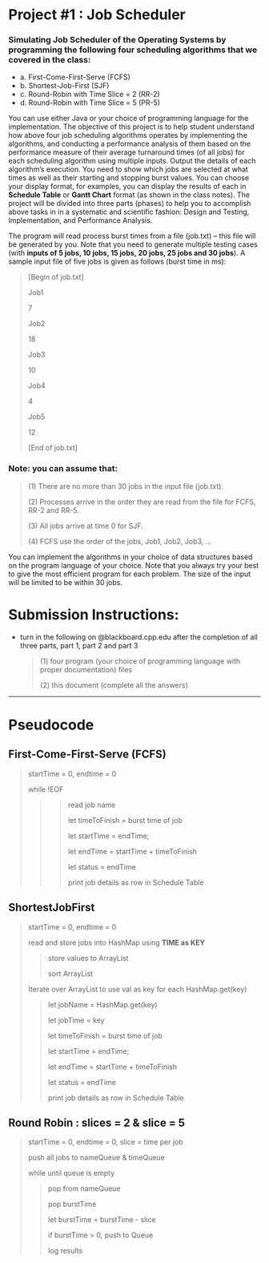 # Project #1 : Job Scheduler

### Simulating Job Scheduler of the Operating Systems by programming the following four scheduling algorithms that we covered in the class:

- a. First-Come-First-Serve (FCFS)
- b. Shortest-Job-First (SJF)
- c. Round-Robin with Time Slice = 2 (RR-2)
- d. Round-Robin with Time Slice = 5 (PR-5)

You can use either Java or your choice of programming language for the implementation. The objective of this project is to help student understand how above four job scheduling algorithms operates by implementing the algorithms, and conducting a performance analysis of them based on the performance measure of their average turnaround times (of all jobs) for each scheduling algorithm using multiple inputs. Output the details of each algorithm’s execution. You need to show which jobs are selected at what times as well as their starting and stopping burst values. You can choose your display format, for examples, you can display the results of each in **Schedule Table** or **Gantt Chart** format (as shown in the class notes). The project will be divided into three parts (phases) to help you to accomplish above tasks in in a systematic and scientific fashion: Design and Testing, Implementation, and Performance Analysis.

The program will read process burst times from a file (job.txt) – this file will be generated by you. Note that you need to generate multiple testing cases (with **inputs of 5 jobs, 10 jobs, 15 jobs, 20 jobs, 25 jobs and 30 jobs**). A sample input file of five jobs is given as follows (burst time in ms):

> [Begin of job.txt]
>
> Job1
>
> 7
>
> Job2
>
> 18
>
> Job3
>
> 10
>
> Job4
>
> 4
>
> Job5
>
> 12
>
> [End of job.txt]

### Note: you can assume that:

> (1) There are no more than 30 jobs in the input file (job.txt).
>
> (2) Processes arrive in the order they are read from the file for FCFS, RR-2 and RR-5.
>
> (3) All jobs arrive at time 0 for SJF.
>
> (4) FCFS use the order of the jobs, Job1, Job2, Job3, …

You can implement the algorithms in your choice of data structures based on the program language of your choice. Note that you always try your best to give the most efficient program for each problem. The size of the input will be limited to be within 30 jobs.

# Submission Instructions:

- turn in the following on @blackboard.cpp.edu after the completion of all three parts, part 1, part 2 and part 3
  > (1) four program (your choice of programming language with proper documentation) files
  >
  > (2) this document (complete all the answers)

---

# Pseudocode

## First-Come-First-Serve (FCFS)

> startTime = 0, endtime = 0
>
> while !EOF
>
> > > read job name
> > >
> > > let timeToFinish = burst time of job
> > >
> > > let startTime = endTime;
> > >
> > > let endTime = startTime + timeToFinish
> > >
> > > let status = endTime
> > >
> > > print job details as row in Schedule Table

## ShortestJobFirst

> startTime = 0, endtime = 0
>
> read and store jobs into HashMap using **TIME as KEY**
>
> > store values to ArrayList
> >
> > sort ArrayList
>
> Iterate over ArrayList to use val as key for each HashMap.get(key)
>
> > let jobName = HashMap.get(key)
> >
> > let jobTime = key
> >
> > let timeToFinish = burst time of job
> >
> > let startTime = endTime;
> >
> > let endTime = startTime + timeToFinish
> >
> > let status = endTime
> >
> > print job details as row in Schedule Table

## Round Robin : slices = 2 & slice = 5

> startTime = 0, endtime = 0, slice = time per job
>
> push all jobs to nameQueue & timeQueue
>
> while until queue is empty
>
> > pop from nameQueue
> >
> > pop burstTime
> >
> > let burstTime = burstTime - slice
> >
> > if burstTime > 0, push to Queue
> >
> > log results

